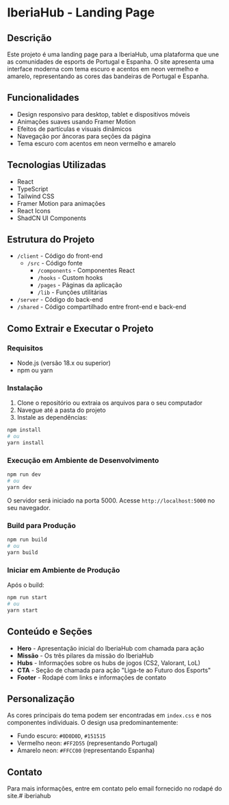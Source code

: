 # IberiaHub - Landing Page

## Descrição
Este projeto é uma landing page para a IberiaHub, uma plataforma que une as comunidades de esports de Portugal e Espanha. O site apresenta uma interface moderna com tema escuro e acentos em neon vermelho e amarelo, representando as cores das bandeiras de Portugal e Espanha.

## Funcionalidades
- Design responsivo para desktop, tablet e dispositivos móveis
- Animações suaves usando Framer Motion
- Efeitos de partículas e visuais dinâmicos
- Navegação por âncoras para seções da página
- Tema escuro com acentos em neon vermelho e amarelo

## Tecnologias Utilizadas
- React
- TypeScript
- Tailwind CSS
- Framer Motion para animações
- React Icons
- ShadCN UI Components

## Estrutura do Projeto
- `/client` - Código do front-end
  - `/src` - Código fonte
    - `/components` - Componentes React
    - `/hooks` - Custom hooks
    - `/pages` - Páginas da aplicação
    - `/lib` - Funções utilitárias
- `/server` - Código do back-end
- `/shared` - Código compartilhado entre front-end e back-end

## Como Extrair e Executar o Projeto

### Requisitos
- Node.js (versão 18.x ou superior)
- npm ou yarn

### Instalação
1. Clone o repositório ou extraia os arquivos para o seu computador
2. Navegue até a pasta do projeto
3. Instale as dependências:
```bash
npm install
# ou
yarn install
```

### Execução em Ambiente de Desenvolvimento
```bash
npm run dev
# ou
yarn dev
```
O servidor será iniciado na porta 5000. Acesse `http://localhost:5000` no seu navegador.

### Build para Produção
```bash
npm run build
# ou
yarn build
```

### Iniciar em Ambiente de Produção
Após o build:
```bash
npm run start
# ou
yarn start
```

## Conteúdo e Seções
- **Hero** - Apresentação inicial do IberiaHub com chamada para ação
- **Missão** - Os três pilares da missão do IberiaHub
- **Hubs** - Informações sobre os hubs de jogos (CS2, Valorant, LoL)
- **CTA** - Seção de chamada para ação "Liga-te ao Futuro dos Esports"
- **Footer** - Rodapé com links e informações de contato

## Personalização
As cores principais do tema podem ser encontradas em `index.css` e nos componentes individuais. O design usa predominantemente:
- Fundo escuro: `#0D0D0D`, `#151515`
- Vermelho neon: `#FF2D55` (representando Portugal)
- Amarelo neon: `#FFCC00` (representando Espanha)

## Contato
Para mais informações, entre em contato pelo email fornecido no rodapé do site.#   i b e r i a h u b  
 